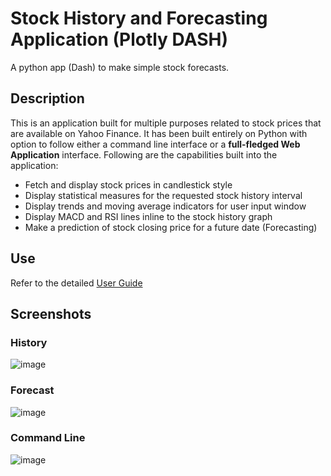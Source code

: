# Stock History and Forecasting Application (Plotly DASH)
A python app (Dash) to make simple stock forecasts.

## Description
This is an application built for multiple purposes related to stock prices that are available on Yahoo Finance. It has been built entirely on Python with option to follow either a command line interface or a <b>full-fledged Web Application</b> interface. Following are the capabilities built into the application:
* Fetch and display stock prices in candlestick style 
* Display statistical measures for the requested stock history interval
* Display trends and moving average indicators for user input window
* Display MACD and RSI lines inline to the stock history graph
* Make a prediction of stock closing price for a future date (Forecasting)

## Use
Refer to the detailed [User Guide](https://github.com/unni-krrish/stock-forecasting-app/blob/main/User_Guide_Final.docx)

## Screenshots
### History
![image](https://user-images.githubusercontent.com/53073761/131273485-a8fd7828-28c1-412b-92ac-ab6dcccc6155.png)
### Forecast
![image](https://user-images.githubusercontent.com/53073761/131273548-2778523e-ebda-435a-8a02-47802f95c03f.png)
### Command Line
![image](https://user-images.githubusercontent.com/53073761/131273696-202b15c7-7a16-4406-88a2-1500e1a144c5.png)
